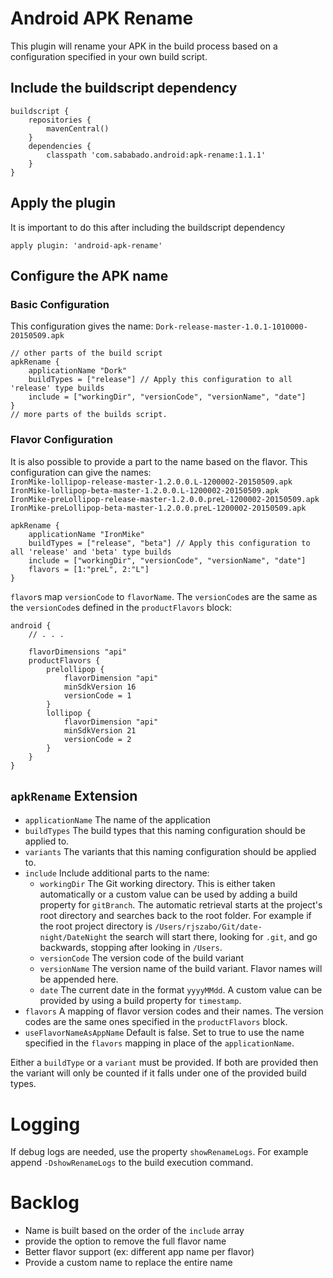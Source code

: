# Android APK Rename

This plugin will rename your APK in the build process based on a configuration specified in your own build script.

## Include the buildscript dependency
```GRADLE
buildscript {
    repositories {
        mavenCentral()
    }
    dependencies {
        classpath 'com.sababado.android:apk-rename:1.1.1'
    }
}
```

## Apply the plugin
It is important to do this after including the buildscript dependency
```GRADLE
apply plugin: 'android-apk-rename'
```

## Configure the APK name
### Basic Configuration
This configuration gives the name: `Dork-release-master-1.0.1-1010000-20150509.apk`
```GRADLE
// other parts of the build script
apkRename {
    applicationName "Dork"
    buildTypes = ["release"] // Apply this configuration to all 'release' type builds
    include = ["workingDir", "versionCode", "versionName", "date"]
}
// more parts of the builds script.
```
### Flavor Configuration
It is also possible to provide a part to the name based on the flavor.
This configuration can give the names:  
`IronMike-lollipop-release-master-1.2.0.0.L-1200002-20150509.apk`  
`IronMike-lollipop-beta-master-1.2.0.0.L-1200002-20150509.apk`  
`IronMike-preLollipop-release-master-1.2.0.0.preL-1200002-20150509.apk`  
`IronMike-preLollipop-beta-master-1.2.0.0.preL-1200002-20150509.apk`

```GRADLE
apkRename {
    applicationName "IronMike"
    buildTypes = ["release", "beta"] // Apply this configuration to all 'release' and 'beta' type builds
    include = ["workingDir", "versionCode", "versionName", "date"]
    flavors = [1:"preL", 2:"L"]
}
```

`flavor`s map `versionCode` to `flavorName`. The `versionCode`s are the same as the `versionCode`s defined in the `productFlavors` block:

```GRADLE
android {
    // . . .
    
    flavorDimensions "api"
    productFlavors {
        prelollipop {
            flavorDimension "api"
            minSdkVersion 16
            versionCode = 1
        }
        lollipop {
            flavorDimension "api"
            minSdkVersion 21
            versionCode = 2
        }
    }
}
```

## `apkRename` Extension
* `applicationName` The name of the application
* `buildTypes` The build types that this naming configuration should be applied to.
* `variants` The variants that this naming configuration should be applied to.
* `include` Include additional parts to the name:
    * `workingDir` The Git working directory. This is either taken automatically or a custom value can be used by adding
a build property for `gitBranch`. The automatic retrieval starts at the project's root directory and searches back to the root folder.
For example if the root project directory is `/Users/rjszabo/Git/date-night/DateNight` the search will start there, looking for `.git`,
and go backwards, stopping after looking in `/Users`.
    * `versionCode` The version code of the build variant
    * `versionName` The version name of the build variant. Flavor names will be appended here.
    * `date` The current date in the format `yyyyMMdd`. A custom value can be provided by using a build property for
`timestamp`.
* `flavors` A mapping of flavor version codes and their names. The version codes are the same ones specified in the
 `productFlavors` block.
* `useFlavorNameAsAppName` Default is false. Set to true to use the name specified in the `flavors` mapping in place of the `applicationName`.

Either a `buildType` or a `variant` must be provided. If both are provided then the variant will only be counted if
it falls under one of the provided build types.

# Logging
If debug logs are needed, use the property `showRenameLogs`. For example append `-DshowRenameLogs` to the build execution command.

# Backlog
* Name is built based on the order of the `include` array
* provide the option to remove the full flavor name
* Better flavor support (ex: different app name per flavor)
* Provide a custom name to replace the entire name
